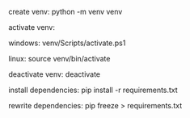create venv:
python -m venv venv

activate venv:

windows:
venv/Scripts/activate.ps1

linux:
source venv/bin/activate

deactivate venv:
deactivate

install dependencies:
pip install -r requirements.txt

rewrite dependencies:
pip freeze > requirements.txt